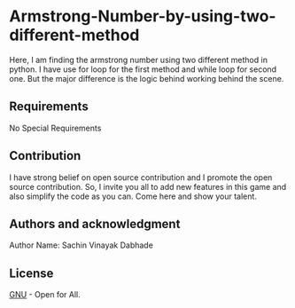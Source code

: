 # Armstrong-Number-by-using-two-different-method
Here, I am finding the armstrong number using two different method in python. I have use for loop for the first method and while loop for second one. But the major difference is the logic behind working behind the scene.
## Requirements
No Special Requirements

## Contribution
I have strong belief on open source contribution and I promote the open source contribution. So, I invite you all to add new features in this game and also simplify the code as you can. Come here and show your talent.

## Authors and acknowledgment
Author Name: Sachin Vinayak Dabhade

## License
[GNU](https://choosealicense.com/licenses/gpl-3.0/) - Open for All.
